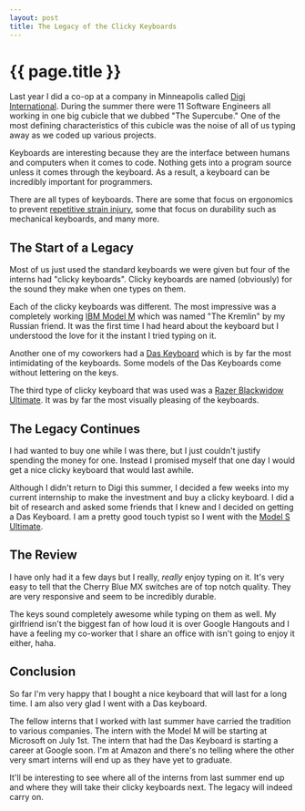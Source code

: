 ```yaml
---
layout: post
title: The Legacy of the Clicky Keyboards
---
```


{{ page.title }}
================

Last year I did a co-op at a company in Minneapolis called [Digi
International][digi]. During the summer there were 11 Software Engineers all
working in one big cubicle that we dubbed "The Supercube." One of the most
defining characteristics of this cubicle was the noise of all of us typing away
as we coded up various projects.

Keyboards are interesting because they are the interface between humans and
computers when it comes to code. Nothing gets into a program source unless it
comes through the keyboard. As a result, a keyboard can be incredibly important
for programmers.

There are all types of keyboards. There are some that focus on ergonomics to
prevent [repetitive strain injury][rsi], some that focus on durability such as
mechanical keyboards, and many more.

## The Start of a Legacy

Most of us just used the standard keyboards we were given but four of the
interns had "clicky keyboards". Clicky keyboards are named (obviously)
for the sound they make when one types on them.

Each of the clicky keyboards was different. The most impressive was a completely
working [IBM Model M][modelm] which was named "The Kremlin" by my Russian
friend. It was the first time I had heard about the keyboard but I understood
the love for it the instant I tried typing on it.

Another one of my coworkers had a [Das Keyboard][das] which is by far the most
intimidating of the keyboards. Some models of the Das Keyboards come
without lettering on the keys.

The third type of clicky keyboard that was used was a [Razer Blackwidow
Ultimate][razer]. It was by far the most visually pleasing of the keyboards.

## The Legacy Continues

I had wanted to buy one while I was there, but I just couldn't justify spending
the money for one. Instead I promised myself that one day I would get a nice
clicky keyboard that would last awhile.

Although I didn't return to Digi this summer, I decided a few weeks into my
current internship to make the investment and buy a clicky keyboard. I did a
bit of research and asked some friends that I knew and I decided on getting a
Das Keyboard. I am a pretty good touch typist so I went with the [Model S
Ultimate][models].

## The Review

I have only had it a few days but I really, *really* enjoy typing on it. It's very easy to
tell that the Cherry Blue MX switches are of top notch quality. They are very
responsive and seem to be incredibly durable.

The keys sound completely awesome while typing on them as well. My girlfriend
isn't the biggest fan of how loud it is over Google Hangouts and I have a
feeling my co-worker that I share an office with isn't going to enjoy it either,
haha.

## Conclusion

So far I'm very happy that I bought a nice keyboard that will last for a long
time. I am also very glad I went with a Das keyboard.

The fellow interns that I worked with last summer have carried the tradition to
various companies. The intern with the Model M will be starting at Microsoft on
July 1st. The intern that had the Das Keyboard is starting a career at Google
soon. I'm at Amazon and there's no telling where the other very smart interns
will end up as they have yet to graduate.

It'll be interesting to see where all of the interns from last summer end up and
where they will take their clicky keyboards next. The legacy will indeed carry
on.

[digi]: http://www.digi.com
[rsi]: http://en.wikipedia.org/wiki/Repetitive_strain_injury
[modelm]: http://en.wikipedia.org/wiki/Model_M_keyboard
[das]: http://www.daskeyboard.com/
[razer]: http://www.razerzone.com/gaming-keyboards-keypads/razer-blackwidow-ultimate-2013
[models]: http://www.daskeyboard.com/model-s-ultimate/
